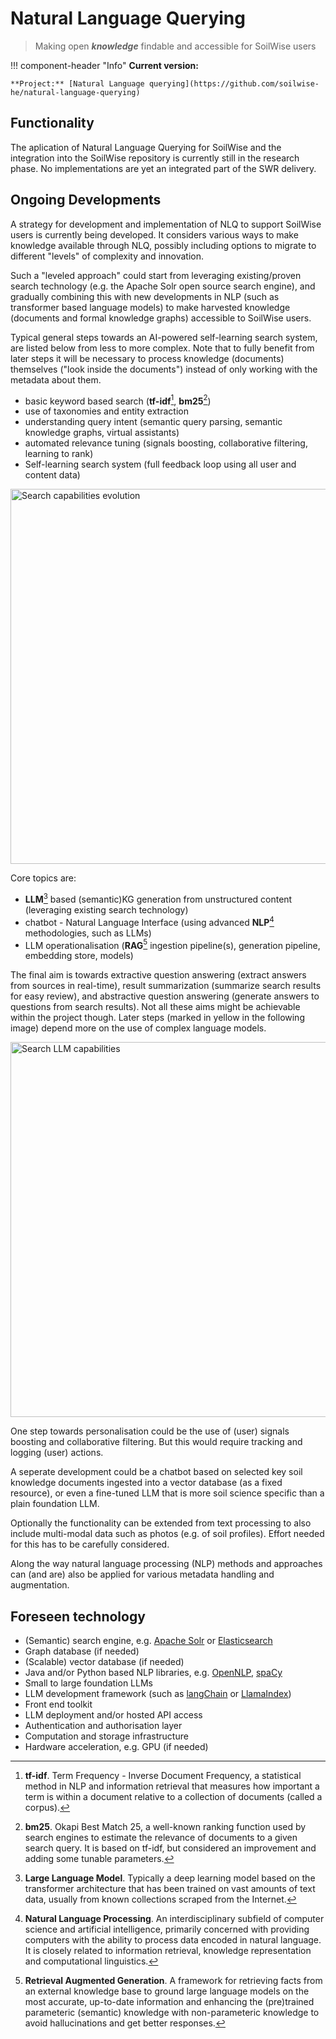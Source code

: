 # Natural Language Querying

> Making open ___knowledge___ findable and accessible for SoilWise users

!!! component-header "Info"
    **Current version:**

    **Project:** [Natural Language querying](https://github.com/soilwise-he/natural-language-querying)

## Functionality

The aplication of Natural Language Querying for SoilWise and the integration into the SoilWise repository is currently still in the research phase. No implementations are yet an integrated part of the SWR delivery.

## Ongoing Developments

A strategy for development and implementation of NLQ to support SoilWise users is currently being developed. It considers various ways to make knowledge available through NLQ, possibly including options to migrate to different "levels" of complexity and innovation.

Such a "leveled approach" could start from leveraging existing/proven search technology (e.g. the Apache Solr open source search engine), and gradually combining this with new developments in NLP (such as transformer based language models) to make harvested knowledge (documents and formal knowledge graphs) accessible to SoilWise users. 

Typical general steps towards an AI-powered self-learning search system, are listed below from less to more complex. Note that to fully benefit from later steps it will be necessary to process knowledge (documents) themselves ("look inside the documents") instead of only working with the metadata about them. 

 - basic keyword based search (**tf-idf**[^4], **bm25**[^5])
 - use of taxonomies and entity extraction
 - understanding query intent (semantic query parsing, semantic knowledge graphs, virtual assistants)
 - automated relevance tuning (signals boosting, collaborative filtering, learning to rank)
 - Self-learning search system (full feedback loop using all user and content data)

[<img src="https://github.com/user-attachments/assets/59bdbcf4-bbb2-4b61-89db-6c665604223d" width="600" alt="Search capabilities evolution">](https://github.com/user-attachments/assets/59bdbcf4-bbb2-4b61-89db-6c665604223d "Search capabilities evolution")

Core topics are:

 - **LLM**[^1] based (semantic)KG generation from unstructured content (leveraging existing search technology)
 - chatbot - Natural Language Interface (using advanced **NLP**[^2] methodologies, such as LLMs)
 - LLM operationalisation (**RAG**[^3] ingestion pipeline(s), generation pipeline, embedding store, models)

The final aim is towards extractive question answering (extract answers from sources in real-time), result summarization (summarize search results for easy review), and abstractive question answering (generate answers to questions from search results). Not all these aims might be achievable within the project though. Later steps (marked in yellow in the following image) depend more on the use of complex language models.

[<img src="https://github.com/user-attachments/assets/65b862a0-b1d7-49f2-9007-de6dd56ee652" width="600" alt="Search LLM capabilities">](https://github.com/user-attachments/assets/65b862a0-b1d7-49f2-9007-de6dd56ee652 "Search LLM capabilities")

One step towards personalisation could be the use of (user) signals boosting and collaborative filtering. But this would require tracking and logging (user) actions.

A seperate development could be a chatbot based on selected key soil knowledge documents ingested into a vector database (as a fixed resource), or even a fine-tuned LLM that is more soil science specific than a plain foundation LLM.

Optionally the functionality can be extended from text processing to also include multi-modal data such as photos (e.g. of soil profiles). Effort needed for this has to be carefully considered.

Along the way natural language processing (NLP) methods and approaches can (and are) also be applied for various metadata handling and augmentation.

## Foreseen technology

 - (Semantic) search engine, e.g. [Apache Solr](https://solr.apache.org) or [Elasticsearch](https://www.elastic.co/elasticsearch)
 - Graph database (if needed)
 - (Scalable) vector database (if needed)
 - Java and/or Python based NLP libraries, e.g. [OpenNLP](https://opennlp.apache.org), [spaCy](https://spacy.io)
 - Small to large foundation LLMs
 - LLM development framework (such as [langChain](https://www.langchain.com) or [LlamaIndex](https://www.llamaindex.ai))
 - Front end toolkit 
 - LLM deployment and/or hosted API access
 - Authentication and authorisation layer
 - Computation and storage infrastructure
 - Hardware acceleration, e.g. GPU (if needed)


[^1]: **Large Language Model**. Typically a deep learning model based on the transformer architecture that has been trained on vast amounts of text data, usually from known collections scraped from the Internet.
[^2]: **Natural Language Processing**. An interdisciplinary subfield of computer science and artificial intelligence, primarily concerned with providing computers with the ability to process data encoded in natural language. It is closely related to information retrieval, knowledge representation and computational linguistics.
[^3]: **Retrieval Augmented Generation**. A framework for retrieving facts from an external knowledge base to ground large language models on the most accurate, up-to-date information and enhancing the (pre)trained parameteric (semantic) knowledge with non-parameteric knowledge to avoid hallucinations and get better responses.
[^4]: **tf-idf**. Term Frequency - Inverse Document Frequency, a statistical method in NLP and information retrieval that measures how important a term is within a document relative to a collection of documents (called a corpus).
[^5]: **bm25**. Okapi Best Match 25, a well-known ranking function used by search engines to estimate the relevance of documents to a given search query. It is based on tf-idf, but considered an improvement and adding some tunable parameters.


<!-- previous text for reference:

LLM (and less complex Natural Language Processing (NLP) approaches) can be used to perform tasks in [metadata optimisation](#metadata-optimization) (e.g. identify similarities, resolve conflicts, populate gaps, classify or summarize resources). 

LLM can also power a chatbot interface in which a user asks questions to the bot on what type of resources they are looking for and the bot suggests options that can lead to improved search results (finding more relevant resources).

## Precondition

- [Prompt engineering](https://en.wikipedia.org/wiki/Prompt_engineering) and [Retrieval-Augmented Generation (RAG)](https://en.wikipedia.org/wiki/Prompt_engineering#Retrieval-augmented_generation) are approaches for preparing text to be used as input (prompt) for a generative AI model. These techniques help to tune the usually very generic foundational LLMs to generate more specific responses with less change of halucinations. RAG, in particular, should run post harvest, but pre inclusion into the knowledge graph (to prevent the full knowledge graph is analysed at every insert).
- [Embeddings](https://en.wikipedia.org/wiki/Word_embedding) are numerical (vector) representations of words, phrases, or larger text fragments (or even images) and have become a key part for text analysis. Small-size embeddings can be calculated on-the-fly, but larger size (capturing more complex semantic or linguistic characteristics), as used in RAG, take time to compute and thus are best stored. Vector databases are specifically being developed for this purpose, allowing fast processing and comparing of embeddings. No preferred vector database can be selected currently, as they are under active development, we'll experiment with a number of them and select the best suited.

## Metadata optimization

A component which uses NLP/LLM to improve metadata 

- identify similarities
    - very high similarity; indication that the record (despite the different identifier) is likely the same resource
    - high similarity; suggest it as a `similar` resource (linkage)
- resolve conflicts
    - if two records contain conflicting statements about a resource, try to derive from context which statement is correct
- populate gaps
    - if important properties are not populated (contact, title), try to derive it from context (with e.g. [Named-Entity Recognition](https://en.wikipedia.org/wiki/Named-entity_recognition))
- classify resources (add thematic keywords/tags)
    - Based on context, understand which thematic keywords/tags are relevant (soil threats, soil functions, soil health indicators). Keywords/tags should be related to provided codelist or can be suggested as a potential new one to be added.
- summarize resources
    - If a record lacks an abstract or has a too short abstract, ask LLM to derive an abstract from the resource itself 
- derive spatial or temporal extent from content
    - if no spatio-temporal extent is given, derive it from the resource itself or from context if possible

For each AI derived property, indicate that it has been derived by AI. (Need to be discussed how this can be indicated, e.g. with attributes / relations in the knowledge graphs?)

- Translate the Title, Abstract elements into English, French and German


## Empower a chatbot for user support in defining (and answering) a relevant catalogue question 

A chatbot is a natural language user interface to engage users in identifying what they are looking for and even provide a suggestion for an answer. Advanced LLMs provide improved text processing capabilities that can serve more usable human-machine interfaces.
-->

<!-- alternative text from former dashboard description
### Chatbot

[Large Language models](llm.md) (LLM) enriched with SoilWise content can offer an alternative interface to assist the user in finding and accessing the relevant knowledge or data source. Users interact with the chatbot interactively to define the relevant question and have it answered. The LLM will provide an answer but also provide references to sources on which the answer was based, in which the user can extend the search. The LLM can also support the user in gaining access to the source, using which software, for example.

-->
